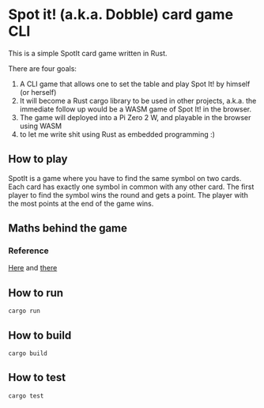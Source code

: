 # Spot it! (a.k.a. Dobble) card game CLI

This is a simple SpotIt card game written in Rust.

There are four goals:

1. A CLI game that allows one to set the table and play Spot It! by himself (or herself)
2. It will become a Rust cargo library to be used in other projects, a.k.a. the immediate follow up would be a WASM game of Spot It! in the browser.
3. The game will deployed into a Pi Zero 2 W, and playable in the browser using WASM
4. to let me write shit using Rust as embedded programming :)

## How to play

SpotIt is a game where you have to find the same symbol on two cards. Each card has exactly one symbol in common with any other card. The first player to find the symbol wins the round and gets a point. The player with the most points at the end of the game wins.

## Maths behind the game

### Reference

[Here](https://www.petercollingridge.co.uk/blog/mathematics-toys-and-games/dobble/) and [there](https://www.smithsonianmag.com/science-nature/math-card-game-spot-it-180970873/)

## How to run

`cargo run`

## How to build

`cargo build`

## How to test

`cargo test`
